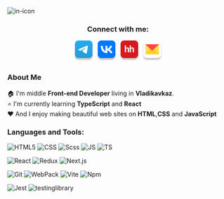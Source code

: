 <img src="./assets/main-profile-banner.png" alt="in-icon">

<div align="center">
    <h3>Connect with me:</h3>  
    
<a href="https://t.me/freddypopa1" target="_blank">![tg-icon](/assets/icon-connect/tg.png)</a>
<a href="https://vk.com/epifanovloh" target="_blank">![vk-icon](/assets/icon-connect/vk.png)</a>
<a href="https://vladikavkaz.hh.ru/resume/7a0a3ca3ff0cbd17ef0039ed1f56456774796a" target="_blank">![hh-icon](/assets/icon-connect/hh.png)</a>
<a href="mailto:artem.vasilencko1@yandex.ru" target="_blank">![mail-icon](/assets/icon-connect/mail.png)</a>
</div>

### About Me

🏠 I'm middle **Front-end Developer** living in **Vladikavkaz**.  
⭐ I'm currently learning **TypeScript** and **React**  
❤️ And I enjoy making beautiful web sites on **HTML**,**CSS** and **JavaScript**

### Languages and Tools:

![HTML5](https://img.shields.io/badge/-HTML5-090909?style=plastic&logo=html5)
![CSS](https://img.shields.io/badge/-CSS-090909?style=plastic&logo=css3)
![Scss](https://img.shields.io/badge/-Scss-090909?style=plastic&logo=Sass)
![JS](https://img.shields.io/badge/-JS-090909?style=plastic&logo=javascript)
![TS](https://img.shields.io/badge/-TS-090909?style=plastic&logo=TypeScript)

![React](https://img.shields.io/badge/-React-090909?style=plastic&logo=react)
![Redux](https://img.shields.io/badge/-Redux_|_RTK-090909?style=plastic&logo=Redux)
![Next.js](https://img.shields.io/badge/-Next.js-090909?style=plastic&logo=Next.js)

![Git](https://img.shields.io/badge/-Git-090909?style=plastic&logo=git)
![WebPack](https://img.shields.io/badge/-WebPack-090909?style=plastic&logo=webpack)
![Vite](https://img.shields.io/badge/-Vite-090909?style=plastic&logo=vite)
![Npm](https://img.shields.io/badge/-NPM-090909?style=plastic&logo=npm)

![Jest](https://img.shields.io/badge/-Jest-000000?style=plastic&logo=Jest)
![testinglibrary](https://img.shields.io/badge/-Testing_Library-000000?style=plastic&logo=testinglibrary)
